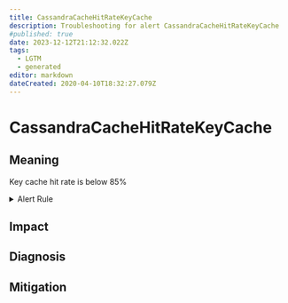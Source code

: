```yaml
---
title: CassandraCacheHitRateKeyCache
description: Troubleshooting for alert CassandraCacheHitRateKeyCache
#published: true
date: 2023-12-12T21:12:32.022Z
tags: 
  - LGTM
  - generated
editor: markdown
dateCreated: 2020-04-10T18:32:27.079Z
---
```


# CassandraCacheHitRateKeyCache

## Meaning
[//]: # "Short paragraph that explains what the alert means"
Key cache hit rate is below 85%

<details>
  <summary>Alert Rule</summary>

{{% rule "cassandra/criteo-cassandra-exporter.yml" "CassandraCacheHitRateKeyCache" %}}

<!-- Rule when generated

```yaml
alert: CassandraCacheHitRateKeyCache
expr: cassandra_stats{name="org:apache:cassandra:metrics:cache:keycache:hitrate:value"} < .85
for: 2m
labels:
    severity: critical
annotations:
    summary: Cassandra cache hit rate key cache (instance {{ $labels.instance }})
    description: |-
        Key cache hit rate is below 85%
          VALUE = {{ $value }}
          LABELS = {{ $labels }}
    runbook: https://github.com/srerun/prometheus-alerts/blob/main/content/runbooks/criteo-cassandra-exporter/CassandraCacheHitRateKeyCache.md

```

-->

</details>


## Impact
[//]: # "What could / will happen if the alert is not addressed"



## Diagnosis
[//]: # "Steps to take to identify the cause of the problem"



## Mitigation
[//]: # "The steps necessary to resolve the alert"
